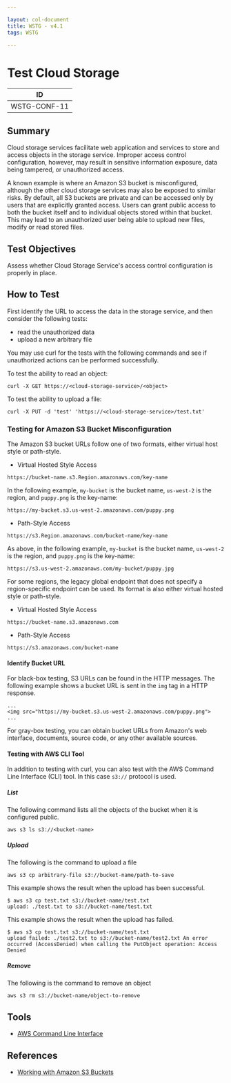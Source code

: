 ```yaml
---

layout: col-document
title: WSTG - v4.1
tags: WSTG

---
```

# Test Cloud Storage

|ID             |
|---------------|
|WSTG-CONF-11|

## Summary

Cloud storage services facilitate web application and services to store and access objects in the storage service. Improper access control configuration, however, may result in sensitive information exposure, data being tampered, or unauthorized access.

A known example is where an Amazon S3 bucket is misconfigured, although the other cloud storage services may also be exposed to similar risks. By default, all S3 buckets are private and can be accessed only by users that are explicitly granted access. Users can grant public access to both the bucket itself and to individual objects stored within that bucket. This may lead to an unauthorized user being able to upload new files, modify or read stored files.

## Test Objectives

Assess whether Cloud Storage Service's access control configuration is properly in place.

## How to Test

First identify the URL to access the data in the storage service, and then consider the following tests:

- read the unauthorized data
- upload a new arbitrary file

You may use curl for the tests with the following commands and see if unauthorized actions can be performed successfully.

To test the ability to read an object:

`curl -X GET https://<cloud-storage-service>/<object>`

To test the ability to upload a file:

`curl -X PUT -d 'test' 'https://<cloud-storage-service>/test.txt'`

### Testing for Amazon S3 Bucket Misconfiguration

The Amazon S3 bucket URLs follow one of two formats, either virtual host style or path-style.

- Virtual Hosted Style Access

`https://bucket-name.s3.Region.amazonaws.com/key-name`

In the following example, `my-bucket` is the bucket name, `us-west-2` is the region, and `puppy.png` is the key-name:

`https://my-bucket.s3.us-west-2.amazonaws.com/puppy.png`

- Path-Style Access

`https://s3.Region.amazonaws.com/bucket-name/key-name`

As above, in the following example, `my-bucket` is the bucket name, `us-west-2` is the region, and `puppy.png` is the key-name:

`https://s3.us-west-2.amazonaws.com/my-bucket/puppy.jpg`

For some regions, the legacy global endpoint that does not specify a region-specific endpoint can be used. Its format is also either virtual hosted style or path-style.

- Virtual Hosted Style Access

`https://bucket-name.s3.amazonaws.com`

- Path-Style Access

`https://s3.amazonaws.com/bucket-name`

#### Identify Bucket URL

For black-box testing, S3 URLs can be found in the HTTP messages. The following example shows a bucket URL is sent in the `img` tag in a HTTP response.

```text
...
<img src="https://my-bucket.s3.us-west-2.amazonaws.com/puppy.png">
...
```

For gray-box testing, you can obtain bucket URLs from Amazon's web interface, documents, source code, or any other available sources.

#### Testing with AWS CLI Tool

In addition to testing with curl, you can also test with the AWS Command Line Interface (CLI) tool. In this case `s3://` protocol is used.

##### List

The following command lists all the objects of the bucket when it is configured public.

`aws s3 ls s3://<bucket-name>`

##### Upload

The following is the command to upload a file

`aws s3 cp arbitrary-file s3://bucket-name/path-to-save`

This example shows the result when the upload has been successful.

```text
$ aws s3 cp test.txt s3://bucket-name/test.txt
upload: ./test.txt to s3://bucket-name/test.txt
```

This example shows the result when the upload has failed.

```text
$ aws s3 cp test.txt s3://bucket-name/test.txt
upload failed: ./test2.txt to s3://bucket-name/test2.txt An error occurred (AccessDenied) when calling the PutObject operation: Access Denied
```

##### Remove

The following is the command to remove an object

`aws s3 rm s3://bucket-name/object-to-remove`

## Tools

- [AWS Command Line Interface](https://aws.amazon.com/cli/)

## References

- [Working with Amazon S3 Buckets](https://docs.aws.amazon.com/AmazonS3/latest/dev/UsingBucket.html)

